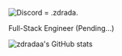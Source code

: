 ![Discord](https://img.shields.io/badge/Discord-%235865F2.svg?style=for-the-badge&logo=discord&logoColor=white) = .zdrada.

Full-Stack Engineer (Pending...)


![zdradaa's GitHub stats](https://github-readme-stats.vercel.app/api?username=zdradaa&theme=github_dark&show_icons=true)
